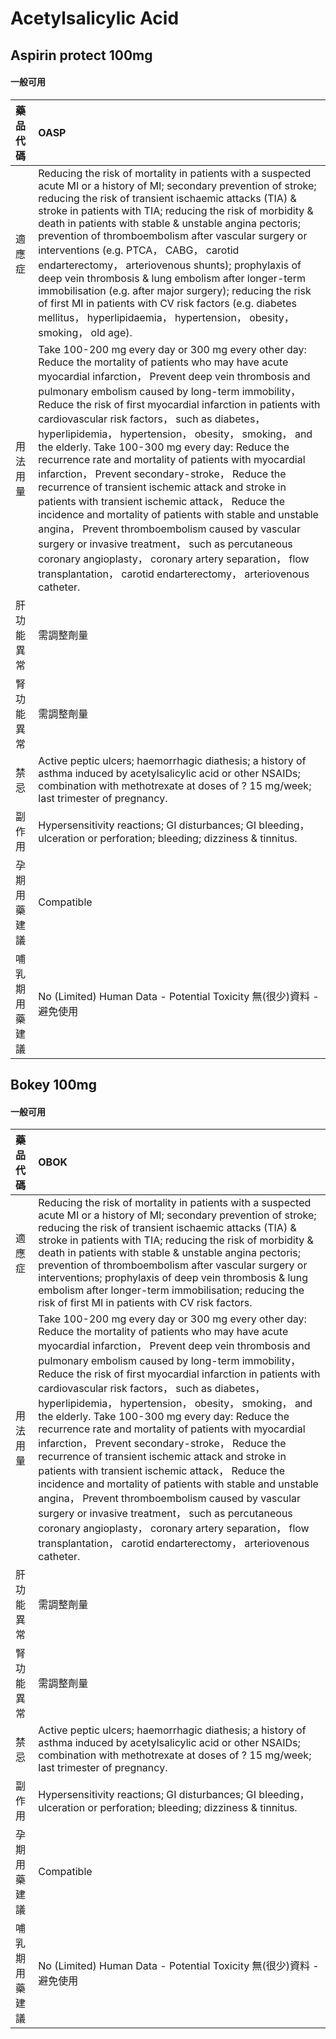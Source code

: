 # Acetylsalicylic Acid

## Aspirin protect 100mg

#### 一般可用

| 藥品代碼       | OASP                                                                                                                                                                                                                                                                                                                                                                                                                                                                                                                                                                                                                                                                                                                                                                                                                                                                                                                                                                        |
|:---------------|:----------------------------------------------------------------------------------------------------------------------------------------------------------------------------------------------------------------------------------------------------------------------------------------------------------------------------------------------------------------------------------------------------------------------------------------------------------------------------------------------------------------------------------------------------------------------------------------------------------------------------------------------------------------------------------------------------------------------------------------------------------------------------------------------------------------------------------------------------------------------------------------------------------------------------------------------------------------------------|
| 適應症         | Reducing the risk of mortality in patients with a suspected acute MI or a history of MI; secondary prevention of stroke; reducing the risk of transient ischaemic attacks (TIA) & stroke in patients with TIA; reducing the risk of morbidity & death in patients with stable & unstable angina pectoris; prevention of thromboembolism after vascular surgery or interventions (e.g. PTCA， CABG， carotid endarterectomy， arteriovenous shunts); prophylaxis of deep vein thrombosis & lung embolism after longer-term immobilisation (e.g. after major surgery); reducing the risk of first MI in patients with CV risk factors (e.g. diabetes mellitus， hyperlipidaemia， hypertension， obesity， smoking， old age).                                                                                                                                                                                                                                                |
| 用法用量       | Take 100-200 mg every day or 300 mg every other day: Reduce the mortality of patients who may have acute myocardial infarction， Prevent deep vein thrombosis and pulmonary embolism caused by long-term immobility， Reduce the risk of first myocardial infarction in patients with cardiovascular risk factors， such as diabetes， hyperlipidemia， hypertension， obesity， smoking， and the elderly. Take 100-300 mg every day: Reduce the recurrence rate and mortality of patients with myocardial infarction， Prevent secondary-stroke， Reduce the recurrence of transient ischemic attack and stroke in patients with transient ischemic attack， Reduce the incidence and mortality of patients with stable and unstable angina， Prevent thromboembolism caused by vascular surgery or invasive treatment， such as percutaneous coronary angioplasty， coronary artery separation， flow transplantation， carotid endarterectomy， arteriovenous catheter. |
| 肝功能異常     | 需調整劑量                                                                                                                                                                                                                                                                                                                                                                                                                                                                                                                                                                                                                                                                                                                                                                                                                                                                                                                                                                  |
| 腎功能異常     | 需調整劑量                                                                                                                                                                                                                                                                                                                                                                                                                                                                                                                                                                                                                                                                                                                                                                                                                                                                                                                                                                  |
| 禁忌           | Active peptic ulcers; haemorrhagic diathesis; a history of asthma induced by acetylsalicylic acid or other NSAIDs; combination with methotrexate at doses of ? 15 mg/week; last trimester of pregnancy.                                                                                                                                                                                                                                                                                                                                                                                                                                                                                                                                                                                                                                                                                                                                                                     |
| 副作用         | Hypersensitivity reactions; GI disturbances; GI bleeding， ulceration or perforation; bleeding; dizziness & tinnitus.                                                                                                                                                                                                                                                                                                                                                                                                                                                                                                                                                                                                                                                                                                                                                                                                                                                       |
| 孕期用藥建議   | Compatible                                                                                                                                                                                                                                                                                                                                                                                                                                                                                                                                                                                                                                                                                                                                                                                                                                                                                                                                                                  |
| 哺乳期用藥建議 | No (Limited) Human Data - Potential Toxicity 無(很少)資料 - 避免使用                                                                                                                                                                                                                                                                                                                                                                                                                                                                                                                                                                                                                                                                                                                                                                                                                                                                                                        |

## Bokey 100mg

#### 一般可用

| 藥品代碼       | OBOK                                                                                                                                                                                                                                                                                                                                                                                                                                                                                                                                                                                                                                                                                                                                                                                                                                                                                                                                                                        |
|:---------------|:----------------------------------------------------------------------------------------------------------------------------------------------------------------------------------------------------------------------------------------------------------------------------------------------------------------------------------------------------------------------------------------------------------------------------------------------------------------------------------------------------------------------------------------------------------------------------------------------------------------------------------------------------------------------------------------------------------------------------------------------------------------------------------------------------------------------------------------------------------------------------------------------------------------------------------------------------------------------------|
| 適應症         | Reducing the risk of mortality in patients with a suspected acute MI or a history of MI; secondary prevention of stroke; reducing the risk of transient ischaemic attacks (TIA) & stroke in patients with TIA; reducing the risk of morbidity & death in patients with stable & unstable angina pectoris; prevention of thromboembolism after vascular surgery or interventions; prophylaxis of deep vein thrombosis & lung embolism after longer-term immobilisation; reducing the risk of first MI in patients with CV risk factors.                                                                                                                                                                                                                                                                                                                                                                                                                                      |
| 用法用量       | Take 100-200 mg every day or 300 mg every other day: Reduce the mortality of patients who may have acute myocardial infarction， Prevent deep vein thrombosis and pulmonary embolism caused by long-term immobility， Reduce the risk of first myocardial infarction in patients with cardiovascular risk factors， such as diabetes， hyperlipidemia， hypertension， obesity， smoking， and the elderly. Take 100-300 mg every day: Reduce the recurrence rate and mortality of patients with myocardial infarction， Prevent secondary-stroke， Reduce the recurrence of transient ischemic attack and stroke in patients with transient ischemic attack， Reduce the incidence and mortality of patients with stable and unstable angina， Prevent thromboembolism caused by vascular surgery or invasive treatment， such as percutaneous coronary angioplasty， coronary artery separation， flow transplantation， carotid endarterectomy， arteriovenous catheter. |
| 肝功能異常     | 需調整劑量                                                                                                                                                                                                                                                                                                                                                                                                                                                                                                                                                                                                                                                                                                                                                                                                                                                                                                                                                                  |
| 腎功能異常     | 需調整劑量                                                                                                                                                                                                                                                                                                                                                                                                                                                                                                                                                                                                                                                                                                                                                                                                                                                                                                                                                                  |
| 禁忌           | Active peptic ulcers; haemorrhagic diathesis; a history of asthma induced by acetylsalicylic acid or other NSAIDs; combination with methotrexate at doses of ? 15 mg/week; last trimester of pregnancy.                                                                                                                                                                                                                                                                                                                                                                                                                                                                                                                                                                                                                                                                                                                                                                     |
| 副作用         | Hypersensitivity reactions; GI disturbances; GI bleeding， ulceration or perforation; bleeding; dizziness & tinnitus.                                                                                                                                                                                                                                                                                                                                                                                                                                                                                                                                                                                                                                                                                                                                                                                                                                                       |
| 孕期用藥建議   | Compatible                                                                                                                                                                                                                                                                                                                                                                                                                                                                                                                                                                                                                                                                                                                                                                                                                                                                                                                                                                  |
| 哺乳期用藥建議 | No (Limited) Human Data - Potential Toxicity 無(很少)資料 - 避免使用                                                                                                                                                                                                                                                                                                                                                                                                                                                                                                                                                                                                                                                                                                                                                                                                                                                                                                        |

